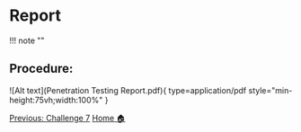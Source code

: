 # **Report**
!!! note ""
## **Procedure:**


![Alt text](Penetration Testing Report.pdf){ type=application/pdf style="min-height:75vh;width:100%" }

<div class="button-container" markdown="1">
<a href="/Career-Simulation-3/challenge_7/" class="md-button md-button--primary">Previous: Challenge 7</a>
<a href="/Career-Simulation-3/" class="md-button md-button--secondary">Home 🏠</a>

</div>

